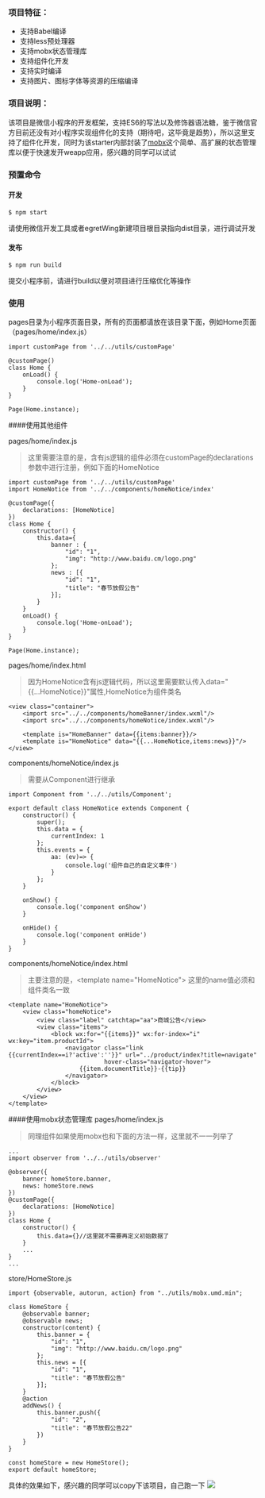 ### 项目特征：
- 支持Babel编译
- 支持less预处理器
- 支持mobx状态管理库
- 支持组件化开发
- 支持实时编译
- 支持图片、图标字体等资源的压缩编译

### 项目说明：

该项目是微信小程序的开发框架，支持ES6的写法以及修饰器语法糖，鉴于微信官方目前还没有对小程序实现组件化的支持（期待吧，这毕竟是趋势），所以这里支持了组件化开发，同时为该starter内部封装了[mobx](https://suprise.gitbooks.io/mobx-cn/content/fp.html)这个简单、高扩展的状态管理库以便于快速发开weapp应用，感兴趣的同学可以试试

### 预置命令
#### 开发
```
$ npm start
```

请使用微信开发工具或者egretWing新建项目根目录指向dist目录，进行调试开发

#### 发布
```
$ npm run build
```
提交小程序前，请进行build以便对项目进行压缩优化等操作


### 使用
pages目录为小程序页面目录，所有的页面都请放在该目录下面，例如Home页面（pages/home/index.js）
```
import customPage from '../../utils/customPage'

@customPage()
class Home {
    onLoad() {
        console.log('Home-onLoad');
    }
}

Page(Home.instance);
```

####使用其他组件

pages/home/index.js
> 这里需要注意的是，含有js逻辑的组件必须在customPage的declarations参数中进行注册，例如下面的HomeNotice

```
import customPage from '../../utils/customPage'
import HomeNotice from '../../components/homeNotice/index'

@customPage({
    declarations: [HomeNotice]
})
class Home {
	constructor() {
        this.data={
			banner : {
				"id": "1",
				"img": "http://www.baidu.cm/logo.png"
			};
			news : [{
				"id": "1",
				"title": "春节放假公告"
			}];
		}
    }
    onLoad() {
        console.log('Home-onLoad');
    }
}

Page(Home.instance);
```

pages/home/index.html
> 因为HomeNotice含有js逻辑代码，所以这里需要默认传入data="{{...HomeNotice}}"属性,HomeNotice为组件类名

```
<view class="container">
    <import src="../../components/homeBanner/index.wxml"/>
    <import src="../../components/homeNotice/index.wxml"/>

    <template is="HomeBanner" data={{items:banner}}/>
    <template is="HomeNotice" data="{{...HomeNotice,items:news}}"/>
</view>
```

components/homeNotice/index.js
> 需要从Component进行继承

```
import Component from '../../utils/Component';

export default class HomeNotice extends Component {
    constructor() {
        super();
        this.data = {
            currentIndex: 1
        };
        this.events = {
            aa: (ev)=> {
                console.log('组件自己的自定义事件')
            }
        };
    }

    onShow() {
        console.log('component onShow')
    }

    onHide() {
        console.log('component onHide')
    }
}
```

components/homeNotice/index.html
> 主要注意的是，&lt;template name="HomeNotice"&gt; 这里的name值必须和组件类名一致

```
<template name="HomeNotice">
    <view class="homeNotice">
        <view class="label" catchtap="aa">商城公告</view>
        <view class="items">
            <block wx:for="{{items}}" wx:for-index="i" wx:key="item.productId">
                <navigator class="link {{currentIndex==i?'active':''}}" url="../product/index?title=navigate"
                           hover-class="navigator-hover">
                    {{item.documentTitle}}-{{tip}}
                </navigator>
            </block>
        </view>
    </view>
</template>
```


####使用mobx状态管理库
pages/home/index.js
> 同理组件如果使用mobx也和下面的方法一样，这里就不一一列举了

```
...
import observer from '../../utils/observer'

@observer({
    banner: homeStore.banner,
    news: homeStore.news
})
@customPage({
    declarations: [HomeNotice]
})
class Home {
	constructor() {
        this.data={}//这里就不需要再定义初始数据了
    }
	...
}
...
```

store/HomeStore.js

```
import {observable, autorun, action} from "../utils/mobx.umd.min";

class HomeStore {
    @observable banner;
    @observable news;
    constructor(content) {
        this.banner = {
			"id": "1",
			"img": "http://www.baidu.cm/logo.png"
		};
        this.news = [{
			"id": "1",
			"title": "春节放假公告"
		}];
    }
    @action
    addNews() {
        this.banner.push({
			"id": "2",
			"title": "春节放假公告22"
		})
    }
}

const homeStore = new HomeStore();
export default homeStore;
```


具体的效果如下，感兴趣的同学可以copy下该项目，自己跑一下
![](app/assets/images/weapp-starter-preview.jpg)